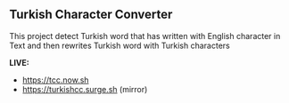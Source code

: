 ## Turkish Character Converter

This project detect Turkish word that has written with English character in Text and then rewrites Turkish word with Turkish characters
 
 **LIVE:** 
 - https://tcc.now.sh   
 - https://turkishcc.surge.sh (mirror)

